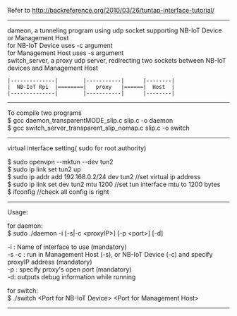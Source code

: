 Refer to http://backreference.org/2010/03/26/tuntap-interface-tutorial/ 

-----

dameon, a tunneling program using udp socket supporting NB-IoT Device or Management Host  
	for NB-IoT Device uses -c argument  
	for Management Host uses -s argument  
switch_server, a proxy udp server, redirecting two sockets between NB-IoT devices and Management Host  

    |--------------|        |-----------|      |--------|
    |  NB-IoT Rpi  |========|   proxy   |======|  Host  |
    |--------------|        |-----------|      |--------|

-----

To compile two programs  
$ gcc daemon_transparentMODE_slip.c slip.c -o daemon  
$ gcc switch_server_transparent_slip_nomap.c slip.c -o switch  

-----

virtual interface setting( sudo for root authority)  

$ sudo openvpn --mktun --dev tun2  
$ sudo ip link set tun2 up  
$ sudo ip addr add 192.168.0.2/24 dev tun2		//set virtual ip address  
$ sudo ip link set dev tun2 mtu 1200  			//set tun interface mtu to 1200 bytes  
$ ifconfig 										//check all config is right  

--------

Usage:   

for daemon:  
	$ sudo ./daemon -i <ifacename> [-s|-c \<proxyIP\>] [-p \<port\>] [-d]  
	
-i <ifacename>: Name of interface to use (mandatory)  
-s -c <proxyIP>: run in Management Host (-s), or NB-IoT Device (-c) and specify proxyIP address (mandatory)  
-p <port>: specify proxy's open port (mandatory)  
-d: outputs debug information while running  

for switch:  
	$ ./switch \<Port for NB-IoT Device\> \<Port for Management Host\>  
	
--------